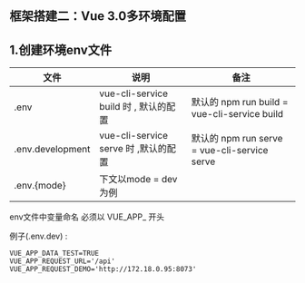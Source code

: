 ## 框架搭建二：Vue 3.0多环境配置

##  **1.创建环境env文件**

| **文件**         | **说明**                              | **备注**                                     |
| ---------------- | ------------------------------------- | -------------------------------------------- |
| .env             | vue-cli-service build 时 , 默认的配置 | 默认的 npm run build = vue-cli-service build |
| .env.development | vue-cli-service serve 时 ,默认的配置  | 默认的 npm run serve = vue-cli-service serve |
| .env.{mode}      | 下文以mode = dev为例                  |                                              |

env文件中变量命名 必须以 VUE_APP_ 开头

例子(.env.dev) :

```
VUE_APP_DATA_TEST=TRUE
VUE_APP_REQUEST_URL='/api'
VUE_APP_REQUEST_DEMO='http://172.18.0.95:8073'
```



